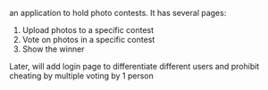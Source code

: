 an application to hold photo contests.
It has several pages:
1.  Upload photos to a specific contest
2.  Vote on photos in a specific contest
3.  Show the winner


Later, will add login page to differentiate different users and prohibit cheating by multiple voting by 1 person
